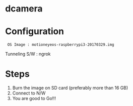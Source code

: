 # dcamera

# Configuration 
     OS Image : motioneyeos-raspberrypi3-20170329.img
Tunneling S/W : ngrok

# Steps
1. Burn the image on SD card (preferably more than 16 GB)
2. Connect to N/W
3. You are good to Go!!!
